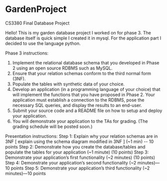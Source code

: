 # GardenProject
CS3380 Final Database Project

Hello! This is my garden database project I worked on for phase 3. The database itself is quick simple I created it in mysql. For the application part I decided to use the language python. 

Phase 3 instructions:
1. Implement the relational database schema that you developed in Phase 2 using an open
source RDBMS such as MySQL.
2. Ensure that your relation schemas conform to the third normal form (3NF).
3. Populate the tables with synthetic data of your choice.
4. Develop an application (in a programming language of your choice) that will implement
the functions that you have proposed in Phase 2. Your application must establish a
connection to the RDBMS, pose the necessary SQL queries, and display the results to an
end-user.
5. Submit your source code and a README file on how to setup and deploy your
application.
6. You will demonstrate your application to the TAs for grading. (The grading schedule will
be posted soon.)

Presentation instructions:
Step 1: Explain why your relation schemas are in 3NF [ explain using the schema diagram modified in 3NF ] (~1 min) -- 10 points
Step 2: Demonstrate how you create the database/tables and populate the tables for your application (~1 minute) (10 points)
Step 3: Demonstrate your application’s first functionality (~2 minutes) (10 points)
Step 4: Demonstrate your application’s second functionality (~2 minutes)—10 points
Step 5: Demonstrate your application’s third functionality (~2 minutes)—10 points 
